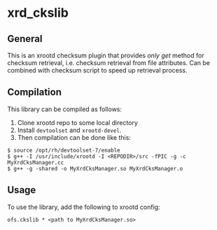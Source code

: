 # xrd_ckslib
## General
This is an xrootd checksum plugin that provides *only get* method for checksum retrieval, i.e. checksum retrieval from file attributes.
Can be combined with checksum script to speed up retrieval process.

## Compilation
This library can be compiled as follows:
1. Clone xrootd repo to some local directory <REPODIR>
2. Install `devtoolset` and `xrootd-devel`.
3. Then compilation can be done like this:
```
$ source /opt/rh/devtoolset-7/enable
$ g++ -I /usr/include/xrootd -I <REPODIR>/src -fPIC -g -c MyXrdCksManager.cc
$ g++ -g -shared -o MyXrdCksManager.so MyXrdCksManager.o
```

## Usage
To use the library, add the following to xrootd config:
```
ofs.ckslib * <path to MyXrdCksManager.so>
```
